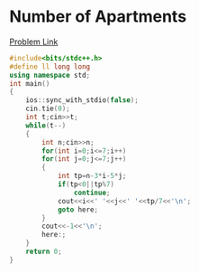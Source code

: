 # Number of Apartments

[Problem Link](https://codeforces.com/contest/1430/problem/A)

```cpp
#include<bits/stdc++.h>
#define ll long long
using namespace std;
int main()
{
    ios::sync_with_stdio(false);
    cin.tie(0);
    int t;cin>>t;
	while(t--)
	{
	    int n;cin>>n;
		for(int i=0;i<=7;i++)
		for(int j=0;j<=7;j++)
		{
			int tp=n-3*i-5*j;
			if(tp<0||tp%7)
                continue;
			cout<<i<<' '<<j<<' '<<tp/7<<'\n';
			goto here;
		}
        cout<<-1<<'\n';
        here:;
	}
    return 0;
}
```

